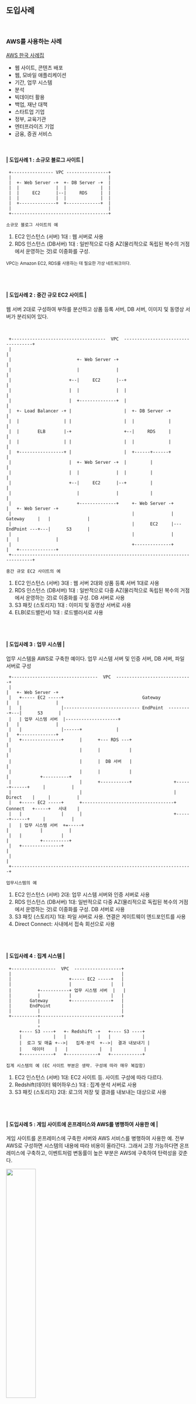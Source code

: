 ## 도입사례

<br/>

### AWS를 사용하는 사례

[AWS 한국 사례집](https://aws.amazon.com/ko/blogs/korea/now-available-aws-korean-customer-cases/)

- 웹 사이트, 콘텐츠 배포
- 웹, 모바일 애플리케이션
- 기간, 업무 시스템
- 분석
- 빅데이터 활용
- 백업, 재난 대책
- 스타트업 기업
- 정부, 교육기관
- 엔터프라이즈 기업
- 금융, 증권 서비스

<br/>

#### | 도입사례 1 : 소규모 블로그 사이트 |

```
 +---------------- VPC ----------------+
 |                                     |
 |  +- Web Server -+  +- DB Server -+  |
 |  |              |  |             |  |
 |  |     EC2      |--|     RDS     |  |
 |  |              |  |             |  |
 |  +--------------+  +-------------+  |
 |                                     |
 +-------------------------------------+

소규모 블로그 사이트의 예
```

1. EC2 인스턴스 (서버) 1대 : 웹 서버로 사용
2. RDS 인스턴스 (DB서버) 1대 : 일반적으로 다중 AZ(물리적으로 독립된 복수의 거점에서 운영하는 것)로 이중화를 구성.

<small>VPC는 Amazon EC2, RDS를 사용하는 데 필요한 가상 네트워크이다.</small>

<br/><br/>


#### | 도입사례 2 : 중간 규모 EC2 사이트 |

웹 서버 2대로 구성하여 부하를 분산하고 상품 등록 서버, DB 서버, 이미지 및 동영상 서버가 분리되어 있다.

<br/>

```
 +------------------------------------  VPC  -----------------------------------+
 |                                                                              |
 |                         +- Web Server -+                                     |
 |                         |              |                                     |
 |                      +--|     EC2      |--+                                  |
 |                      |  |              |  |                                  |
 |                      |  +--------------+  |                                  |
 |  +- Load Balancer -+ |                    |  +- DB Server -+                 |
 |  |                 | |                    |  |             |                 |
 |  |       ELB       |-+                    +--|     RDS     |                 |
 |  |                 | |                    |  |             |                 |
 |  +-----------------+ |                    |  +------+------+                 |
 |                      |  +- Web Server -+  |         |                        |
 |                      |  |              |  |         |                        |
 |                      +--|     EC2      |--+         |                        |
 |                         |              |            |                        |
 |                         +--------------+     +- Web Server -+                |   +- Web Server -+
 |                                              |              |    Gateway     |   |              |
 |                                              |      EC2     |--- EndPoint ---+---|      S3      |
 |                                              |              |                |   |              |
 |                                              +--------------+                |   +--------------+
 +------------------------------------------------------------------------------+

중간 규모 EC2 사이트의 예
```

1. EC2 인스턴스 (서버) 3대 : 웹 서버 2대와 상품 등록 서버 1대로 사용
2. RDS 인스턴스 (DB서버) 1대 : 일반적으로 다중 AZ(물리적으로 독립된 복수의 거점에서 운영하는 것)로 이중화를 구성. DB 서버로 사용
3. S3 패킷 (스토리지) 1대 : 이미지 및 동영상 서버로 사용
4. ELB(로드밸런서) 1대 : 로드밸러서로 사용

<br/><br/>

#### | 도입사례 3 : 업무 시스템 |

업무 시스템을 AWS로 구축한 예이다. 업무 시스템 서버 및 인증 서버, DB 서버, 파일 서버로  구성


```
 +---------------------------------  VPC  -----------------------------+
 |                                                                     |   +- Web Server -+
 |   +----- EC2 -----+                              Gateway            |   |              |
 |   |               |----------------------------- EndPoint  ---------+---|      S3      |
 |   | 업무 시스템 서버  |--------------------+                            |   |              |
 |   |               |------+             |                            |   +--------------+
 |   +---------------+      |      +--- RDS ---+                       |
 |                          |      |           |                       |
 |                          |      |  DB 서버   |                       |
 |                          |      |           |                       |            +----------+
 |                          |      +-----------+                +------+------+     |          |
 |                          |                                   |   Direct    |     |          |
 |   +----- EC2 -----+      +-----------------------------------+   Connect   +-----+   사내    |
 |   |               |      |                                   +------+------+     |          |
 |   | 업무 시스템 서버  +=-----+                                          |            |          |
 |   |               |                                                 |            +----------+
 |   +---------------+                                                 | 
 |                                                                     |
 +---------------------------------------------------------------------+

업무시스템의 예
```

1. EC2 인스턴스 (서버) 2대: 업무 시스템 서버와 인증 서버로 사용
2. RDS 인스턴스 (DB서버) 1대: 일반적으로 다중 AZ(물리적으로 독립된 복수의 거점에서 운영하는 것)로 이중화를 구성. DB 서버로 사용
3. S3 패킷 (스토리지) 1대: 파일 서버로 사용. 연결은 게이트웨이 엔드포인트를 사용
4. Direct Connect: 사내에서 접속 회선으로 사용


<br/><br/>

#### | 도입사례 4 : 집계 시스템 |


```
 +-----------------  VPC  ------------------+
 |                                          |
 |                      +----- EC2 -----+   |
 |                      |               |   |
 |          +-----------+ 업무 시스템 서버  |   |
 |          |           |               |   |
 |       Gateway        +---------------+   |
 |       EndPoint                           |
 |          |                               |     
 +----------+-------------------------------+
            |
            ▿
     +---- S3 ----+   +- Redshift -+   +---- S3 ----+ 
     |            |   |            |   |            |
     |  로그 및 매출 +-->|   집계·분석  +-->|  결과 내보내기 |
     |    데이터    |   |            |   |            |
     +------------+   +------------+   +------------+

집계 시스템의 예 (EC 사이트 부분은 생략. 구성에 따라 매우 복잡함)
```

1. EC2 인스턴스 (서버) 1대: EC2 사이트 등. 사이트 구성에 따라 다르다.
2. Redshift(데이터 웨어하우스) 1대 : 집계·분석 서버로 사용
3. S3 패킷 (스토리지) 2대: 로그의 저장 및 결과를 내보내는 대상으로 사용


<br/><br/>

#### | 도입사례 5 : 게임 사이트에 온프레미스와 AWS를 병행하여 사용한 예 |

게임 사이트를 온프레미스에 구축한 서버와 AWS 서비스를 병행하여 사용한 예.
전부 AWS로 구성하면 시스템의 내용에 따라 비용이 올라간다.
그래서 고정 가능하다면 온프레미스에 구축하고, 이벤트처럼 변동률이 높은 부분은 AWS에 구축하여 탄력성을 갖춘다.

<img src="../img/case-with-onpremise.jpg" width="40%" />

<br/>

1. EC2 인스턴스 (서버) 여러대: 웹 서버와 API 서버로 사용
2. RDS 여러대 : RDS 서버로 사용. 복제(Replication)하기 위해 여러대인 경우가 많다.
3. S3 패킷 여러대 : 동영상이나 HTML 의 정적 웹 서버로 사용. 로그 저장에도 필요
4. ELB 1대 : 로드 밸런서로 사용. 여러 대인 경우도 있다.
5. DynamoDB 여러대 : 키 밸류 스토어형 DB로 사용한다.


<br/>

이 외에도 개발 서버를 몇 대든 쉽게 만들거나, 캠페인 사이트나 TV 설문 조사와 같이 일시적으로 부하가 많이 발생하는 사이트를 만들거나, 국내에 큰 재난이 발생해도 문제 없도록 해외에 백업할 수 있게 구성하거나, 굉장히 많은 계산 능력이 필요로 하는 머신러닝을 구현 할 때 등 다양한 사례가 있다.








